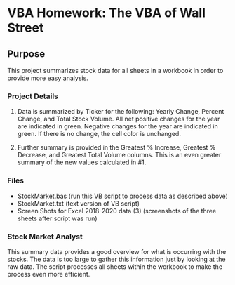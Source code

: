 # VBA Homework: The VBA of Wall Street

## Purpose

This project summarizes stock data for all sheets in a workbook in order to provide more easy analysis. 

### Project Details

1.  Data is summarized by Ticker for the following:  Yearly Change, Percent Change, and Total Stock 
Volume.  All net positive changes for the year are indicated in green. Negative changes for the year
are indicated in green.  If there is no change, the cell color is unchanged.

2.  Further summary is provided in the Greatest % Increase, Greatest % Decrease, and Greatest
Total Volume columns.  This is an even greater summary of the new values calculated in #1.  

### Files

* StockMarket.bas  (run this VB script to process data as described above)
* StockMarket.txt (text version of VB script)
* Screen Shots for Excel 2018-2020 data (3) (screenshots of the three sheets after script was run)

### Stock Market Analyst

This summary data provides a good overview for what is occurring with the stocks.  The data is
too large to gather this information just by looking at the raw data.  The script processes all 
sheets within the workbook to make the process even more efficient.  